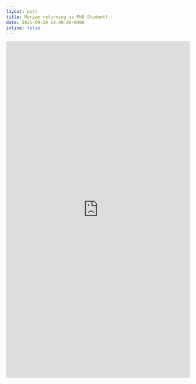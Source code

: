 ```yaml
---
layout: post
title: Maryam returning as PhD Student!
date: 2025-09-20 14:40:00-0400
inline: false
---
```


<div>
    <iframe src="https://www.linkedin.com/embed/feed/update/urn:li:share:7375552134081056768" height="922" width="504" frameborder="0" allowfullscreen="" title="Embedded post"></iframe>
</div>

